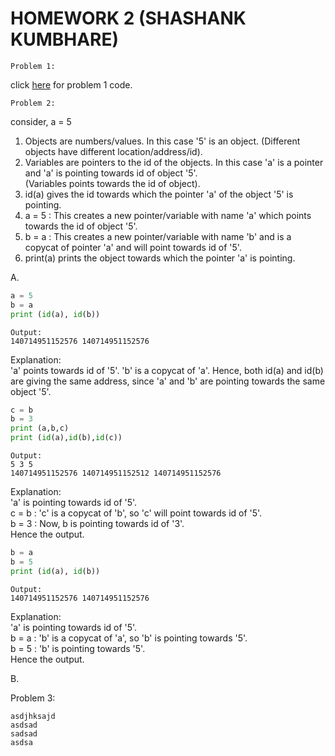 # HOMEWORK 2 (SHASHANK KUMBHARE) #  

```Problem 1:  ```
	
click [here](./problem1.py) for problem 1 code.  
	
```Problem 2:  ```

consider, a = 5  
1. Objects are numbers/values. In this case '5' is an object.
(Different objects have different location/address/id).  
2.	Variables are pointers to the id of the objects. In this case 'a' is a pointer and 'a' is pointing towards id of object '5'.  
(Variables points towards the id of object).  
3. id(a) gives the id towards which the pointer 'a' of the object '5' is pointing.    
4. a = 5 : This creates a new pointer/variable with name 'a' which points towards the id of object '5'.  
5. b = a : This creates a new pointer/variable with name 'b' and is a copycat of pointer 'a' and will point towards id of '5'.  
6. print(a) prints the object towards which the pointer 'a' is pointing.  
	
A.  
```python
a = 5  
b = a  
print (id(a), id(b))
```

	Output:  
	140714951152576 140714951152576   
		
Explanation:  
'a' points towards id of '5'. 'b' is a copycat of 'a'. Hence, both id(a) and id(b) are giving the same address, since 'a' and 'b' are pointing towards the same object '5'.  
		  
```python		  
c = b  
b = 3  
print (a,b,c)  
print (id(a),id(b),id(c))  
```	
			  
	Output:  
	5 3 5  
	140714951152576 140714951152512 140714951152576  
		
Explanation:  
'a' is pointing towards id of '5'.  
c = b : 'c' is a copycat of 'b', so 'c' will point towards id of '5'.   
b = 3 : Now, b is pointing towards id of '3'.  
Hence the output.  
		  
```python		  
b = a  
b = 5  
print (id(a), id(b))  
```
				
	Output:  
	140714951152576 140714951152576  
		  
Explanation:  
'a' is pointing towards id of '5'.  
b = a : 'b' is a copycat of 'a', so 'b' is pointing towards '5'.  
b = 5 : 'b' is pointing towards '5'.  
Hence the output.  
		  
		  
B.  
		
Problem 3:  

	asdjhksajd
	asdsad
	sadsad
	asdsa
		
		
		
		
		
		
		
		
		